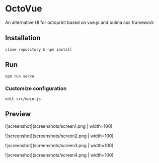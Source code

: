 # OctoVue

An alternative UI for octoprint based on vue.js and bulma css framework

## Installation
```
clone repository & npm install
```

## Run
```
npm run serve
```


### Customize configuration
```
edit src/main.js
```

## Preview
![screenshot](screenshots/screen1.png | width=100)


![screenshot](screenshots/screen2.png | width=100)


![screenshot](screenshots/screen3.png | width=100)


![screenshot](screenshots/screen4.png | width=100)
